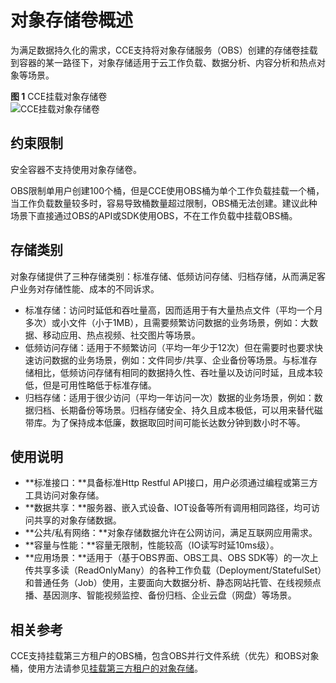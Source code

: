 # 对象存储卷概述<a name="cce_10_0323"></a>

为满足数据持久化的需求，CCE支持将对象存储服务（OBS）创建的存储卷挂载到容器的某一路径下，对象存储适用于云工作负载、数据分析、内容分析和热点对象等场景。

**图 1**  CCE挂载对象存储卷<a name="zh-cn_topic_0000001244101063_fig93521319153910"></a>  
![](figures/CCE挂载对象存储卷.png "CCE挂载对象存储卷")

## 约束限制<a name="zh-cn_topic_0000001244101063_section83252483345"></a>

安全容器不支持使用对象存储卷。

OBS限制单用户创建100个桶，但是CCE使用OBS桶为单个工作负载挂载一个桶，当工作负载数量较多时，容易导致桶数量超过限制，OBS桶无法创建。建议此种场景下直接通过OBS的API或SDK使用OBS，不在工作负载中挂载OBS桶。

## 存储类别<a name="zh-cn_topic_0000001244101063_section1432613347151"></a>

对象存储提供了三种存储类别：标准存储、低频访问存储、归档存储，从而满足客户业务对存储性能、成本的不同诉求。

-   标准存储：访问时延低和吞吐量高，因而适用于有大量热点文件（平均一个月多次）或小文件（小于1MB），且需要频繁访问数据的业务场景，例如：大数据、移动应用、热点视频、社交图片等场景。
-   低频访问存储：适用于不频繁访问（平均一年少于12次）但在需要时也要求快速访问数据的业务场景，例如：文件同步/共享、企业备份等场景。与标准存储相比，低频访问存储有相同的数据持久性、吞吐量以及访问时延，且成本较低，但是可用性略低于标准存储。
-   归档存储：适用于很少访问（平均一年访问一次）数据的业务场景，例如：数据归档、长期备份等场景。归档存储安全、持久且成本极低，可以用来替代磁带库。为了保持成本低廉，数据取回时间可能长达数分钟到数小时不等。

## 使用说明<a name="zh-cn_topic_0000001244101063_section85026235402"></a>

-   **标准接口：**具备标准Http Restful API接口，用户必须通过编程或第三方工具访问对象存储。
-   **数据共享：**服务器、嵌入式设备、IOT设备等所有调用相同路径，均可访问共享的对象存储数据。
-   **公共/私有网络：**对象存储数据允许在公网访问，满足互联网应用需求。
-   **容量与性能：**容量无限制，性能较高（IO读写时延10ms级）。
-   **应用场景：**适用于（基于OBS界面、OBS工具、OBS SDK等）的一次上传共享多读（ReadOnlyMany）的各种工作负载（Deployment/StatefulSet）和普通任务（Job）使用，主要面向大数据分析、静态网站托管、在线视频点播、基因测序、智能视频监控、备份归档、企业云盘（网盘）等场景。

## 相关参考<a name="zh-cn_topic_0000001244101063_section79144061410"></a>

CCE支持挂载第三方租户的OBS桶，包含OBS并行文件系统（优先）和OBS对象桶，使用方法请参见[挂载第三方租户的对象存储](https://support.huaweicloud.com/bestpractice-cce/cce_bestpractice_00199.html)。

